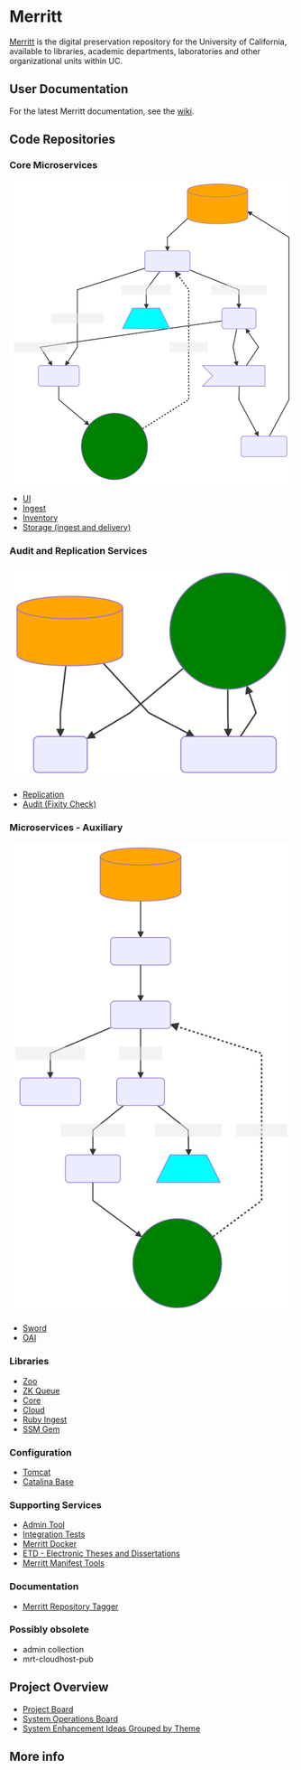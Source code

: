 # Merritt 

[Merritt](https://merritt.cdlib.org) is the digital preservation repository for the University of California, available to libraries, academic departments, laboratories and other organizational units within UC.

## User Documentation
For the latest Merritt documentation, see the [wiki](https://github.com/cdluc3/mrt-doc/wiki).

## Code Repositories

### Core Microservices
![](diagrams/overview-core.mmd.svg)

- [UI](https://github.com/CDLUC3/mrt-dashboard)
- [Ingest](https://github.com/CDLUC3/mrt-ingest)
- [Inventory](https://github.com/CDLUC3/mrt-inventory)
- [Storage (ingest and delivery)](https://github.com/CDLUC3/mrt-store)

### Audit and Replication Services
![](diagrams/overview-replic.mmd.svg)
- [Replication](https://github.com/CDLUC3/mrt-replic)
- [Audit (Fixity Check)](https://github.com/CDLUC3/mrt-audit)

### Microservices - Auxiliary
![](diagrams/overview-dryad.mmd.svg)
- [Sword](https://github.com/CDLUC3/mrt-sword)
- [OAI](https://github.com/CDLUC3/mrt-oai)

### Libraries
- [Zoo](https://github.com/CDLUC3/mrt-zoo)
- [ZK Queue](https://github.com/CDLUC3/cdl-zk-queue)
- [Core](https://github.com/CDLUC3/mrt-core2)
- [Cloud](https://github.com/CDLUC3/mrt-cloud)
- [Ruby Ingest](https://github.com/CDLUC3/mrt-ingest-ruby)
- [SSM Gem](https://github.com/CDLUC3/uc3-ssm)

### Configuration
- [Tomcat](https://github.com/CDLUC3/mrt-tomcat)
- [Catalina Base](https://github.com/CDLUC3/tomcat8_catalina_base)

### Supporting Services
- [Admin Tool](https://github.com/CDLUC3/mrt-admin-lambda)
- [Integration Tests](https://github.com/CDLUC3/mrt-integ-tests)
- [Merritt Docker](https://github.com/CDLUC3/merritt-docker)
- [ETD - Electronic Theses and Dissertations](https://github.com/CDLUC3/uc3-etds)
- [Merritt Manifest Tools](https://github.com/CDLUC3/merritt-manifest)
### Documentation
-  [Merritt Repository Tagger](https://github.com/CDLUC3/mrt-repo-tagger)

### Possibly obsolete
- admin collection
- mrt-cloudhost-pub

## Project Overview
- [Project Board](https://github.com/CDLUC3/mrt-doc/projects/1)
- [System Operations Board](https://github.com/CDLUC3/mrt-doc/projects/4)
- [System Enhancement Ideas Grouped by Theme](https://github.com/CDLUC3/mrt-doc/milestones)

## More info


